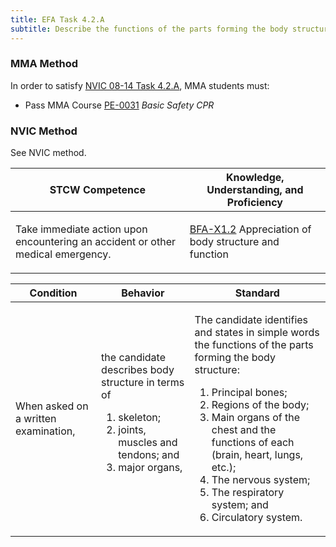 ```yaml
---
title: EFA Task 4.2.A 
subtitle: Describe the functions of the parts forming the body structure
---
```



### MMA Method

In order to satisfy  [NVIC 08-14  Task  4.2.A](/stcw23/assets/images/nvic-08-14.pdf), MMA students must:

* Pass MMA Course  [PE-0031](PE-0031) *Basic Safety CPR*


### NVIC Method

<a onclick="togglevisibility('nvic_methods')" >See NVIC method.</a>

<div id='nvic_methods' class='hide'>

<table>
<thead>
<tr>
<th class='forty'> STCW Competence </th>
<th class='sixty'> Knowledge, Understanding, and Proficiency </th>
</tr>
</thead>




<tbody>
<tr><td markdown='1'>

Take immediate action upon encountering an accident or other medical emergency.

</td><td markdown='1'>

[BFA-X1.2](../../tables/613.html#BFA-X1.2) Appreciation of body structure and function

</td></tr>


</tbody>
</table>


<table>
<thead>
<tr><th class='twenty'>  Condition </th><th class='twenty'> Behavior </th><th  class='sixty'>Standard </th></tr>
</thead>
<tbody >



<tr><td markdown='1'>

When asked on a written examination,

</td><td markdown='1'>

the candidate describes body structure in terms of 
1. skeleton; 
2. joints, muscles and tendons; and 
3. major organs,

<br>

<div class="tooltip">
<span class="tooltiptext">
</span>
</div>


</td><td markdown='1'>

The candidate identifies and states in simple words the functions of the parts forming the body structure:
 
1.   Principal bones; 
2.   Regions of the body; 
3.  Main organs of the chest and the functions of each (brain, heart, lungs, etc.); 
4.  The nervous system; 
5.   The respiratory system; and 
6.   Circulatory system.

</td></tr>
</tbody>
</table>
</div>
